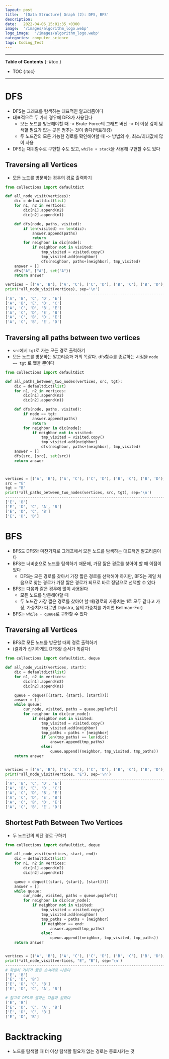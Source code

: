 ```yaml
---
layout: post
title:  '[Data Structure] Graph (2): DFS, BFS'
description: 
date:   2022-04-06 15:01:35 +0300
image:  '/images/algorithm_logo.webp'
logo_image:  '/images/algorithm_logo.webp'
categories: computer_science
tags: Coding_Test
---
```

---

**Table of Contents**
{: #toc }
*  TOC
{:toc}

---

# DFS

- DFS는 그래프를 탐색하는 대표적인 알고리즘이다
- 대표적으로 두 가지 경우에 DFS가 사용된다
  - 모든 노드를 방문해야할 때 -> Brute-Force의 그래프 버전 -> 더 이상 깊이 탐색할 필요가 없는 곳은 멈추는 것이 좋다(백트래킹)
  - 두 노드간의 모든 가능한 경로를 확인해야할 때 -> 방법의 수, 최소/최대값에 많이 사용
- DFS는 재귀함수로 구현할 수도 있고, `while + stack`을 사용해 구현할 수도 있다

## Traversing all Vertices

- 모든 노드를 방문하는 경우의 경로 출력하기

```python
from collections import defaultdict

def all_node_visit(vertices):
    dic = defaultdict(list)
    for n1, n2 in vertices:
        dic[n1].append(n2)
        dic[n2].append(n1)

    def dfs(node, paths, visited):
        if len(visited) == len(dic):
            answer.append(paths)
            return
        for neighbor in dic[node]:
            if neighbor not in visited:
                tmp_visited = visited.copy()
                tmp_visited.add(neighbor)
                dfs(neighbor, paths+[neighbor], tmp_visited)
    answer = []
    dfs("A", ["A"], set("A"))
    return answer

vertices = [('A', 'B'), ('A', 'C'), ('C', 'D'), ('B', 'C'), ('B', 'D'), ('B', 'E'), ('D', 'E')]
print(*all_node_visit(vertices), sep='\n')
-----------------------------------------------------------------------------------------------------
['A', 'B', 'C', 'D', 'E']
['A', 'B', 'E', 'D', 'C']
['A', 'C', 'D', 'B', 'E']
['A', 'C', 'D', 'E', 'B']
['A', 'C', 'B', 'D', 'E']
['A', 'C', 'B', 'E', 'D']
```

## Traversing all paths between two vertices

- `src`에서 `tgt`로 가는 모든 경로 출력하기
- 모든 노드를 방문하는 알고리즘과 거의 똑같다. dfs함수를 종료하는 시점을 `node == tgt` 로 했을 뿐이다

```python
from collections import defaultdict

def all_paths_between_two_nodes(vertices, src, tgt):
    dic = defaultdict(list)
    for n1, n2 in vertices:
        dic[n1].append(n2)
        dic[n2].append(n1)

    def dfs(node, paths, visited):
        if node == tgt:
            answer.append(paths)
            return
        for neighbor in dic[node]:
            if neighbor not in visited:
                tmp_visited = visited.copy()
                tmp_visited.add(neighbor)
                dfs(neighbor, paths+[neighbor], tmp_visited)
    answer = []
    dfs(src, [src], set(src))
    return answer



vertices = [('A', 'B'), ('A', 'C'), ('C', 'D'), ('B', 'C'), ('B', 'D'), ('B', 'E'), ('D', 'E')]
src = "E"
tgt = "B"
print(*all_paths_between_two_nodes(vertices, src, tgt), sep='\n')
------------------------------------------------------------------------------------------------------
['E', 'B']
['E', 'D', 'C', 'A', 'B']
['E', 'D', 'C', 'B']
['E', 'D', 'B']
```

# BFS

- BFS도 DFS와 마찬가지로 그래프에서 모든 노드를 탐색하는 대표적인 알고리즘이다
- BFS는 너비순으로 노드를 탐색하기 때문에, 가장 짧은 경로를 찾아야 할 때 이점이 있다
  - DFS는 모든 경로를 찾아서 가장 짧은 경로를 선택해야 하지만, BFS는 제일 처음으로 찾는 경로가 가장 짧은 경로가 되므로 바로 정답으로 선택할 수 있다
- BFS는 다음과 같은 경우에 많이 사용된다
  - 모든 노드를 방문해야할 때
  - 두 노드간 가장 짧은 경로를 찾아야 할 때(경로의 가중치는 1로 모두 같다고 가정, 가중치가 다르면 Dijkstra, 음의 가중치를 가지면 Bellman-For)
- BFS는 `while + queue`로 구현할 수 있다

## Traversing all Vertices

- BFS로 모든 노드를 방문할 때의 경로 출력하기
- (결과가 신기하게도 DFS랑 순서가 똑같다)

```python
from collections import defaultdict, deque

def all_node_visit(vertices, start):
    dic = defaultdict(list)
    for n1, n2 in vertices:
        dic[n1].append(n2)
        dic[n2].append(n1)

    queue = deque([(start, {start}, [start])])
    answer = []
    while queue:
        cur_node, visited, paths = queue.popleft()
        for neighbor in dic[cur_node]:
            if neighbor not in visited:
                tmp_visited = visited.copy()
                tmp_visited.add(neighbor)
                tmp_paths = paths + [neighbor]
                if len(tmp_paths) == len(dic):
                    answer.append(tmp_paths)
                else:
                    queue.append((neighbor, tmp_visited, tmp_paths))
    return answer


vertices = [('A', 'B'), ('A', 'C'), ('C', 'D'), ('B', 'C'), ('B', 'D'), ('B', 'E'), ('D', 'E')]
print(*all_node_visit(vertices, "E"), sep='\n')
-------------------------------------------------------------------------------------
['A', 'B', 'C', 'D', 'E']
['A', 'B', 'E', 'D', 'C']
['A', 'C', 'D', 'B', 'E']
['A', 'C', 'D', 'E', 'B']
['A', 'C', 'B', 'D', 'E']
['A', 'C', 'B', 'E', 'D']
```

## Shortest Path Between Two Vertices 

- 두 노드간의 최단 경로 구하기

```python
from collections import defaultdict, deque

def all_node_visit(vertices, start, end):
    dic = defaultdict(list)
    for n1, n2 in vertices:
        dic[n1].append(n2)
        dic[n2].append(n1)

    queue = deque([(start, {start}, [start])])
    answer = []
    while queue:
        cur_node, visited, paths = queue.popleft()
        for neighbor in dic[cur_node]:
            if neighbor not in visited:
                tmp_visited = visited.copy()
                tmp_visited.add(neighbor)
                tmp_paths = paths + [neighbor]
                if neighbor == end:
                    answer.append(tmp_paths)
                else:
                    queue.append((neighbor, tmp_visited, tmp_paths))
    return answer


vertices = [('A', 'B'), ('A', 'C'), ('C', 'D'), ('B', 'C'), ('B', 'D'), ('B', 'E'), ('D', 'E')]
print(*all_node_visit(vertices, "E", "B"), sep='\n')
--------------------------------------------------------------------------------
# 확실히 거리가 짧은 순서대로 나온다
['E', 'B']
['E', 'D', 'B']
['E', 'D', 'C', 'B']
['E', 'D', 'C', 'A', 'B']

# 참고로 DFS의 결과는 다음과 같았다
['E', 'B']
['E', 'D', 'C', 'A', 'B']
['E', 'D', 'C', 'B']
['E', 'D', 'B']
```

# Backtracking

- 노드를 탐색할 때 더 이상 탐색할 필요가 없는 경로는 종료시키는 것